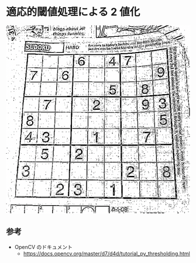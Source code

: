 # 適応的閾値処理による 2 値化

![adaptive_threshold_mean](./adaptive_threshold_mean.png)


## 参考

* OpenCV のドキュメント
  * https://docs.opencv.org/master/d7/d4d/tutorial_py_thresholding.html